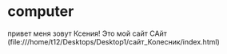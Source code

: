 # computer
привет меня зовут Ксения! Это мой сайт 
САйт (file:///home/t12/Desktops/Desktop1/сайт_Колесник/index.html)
